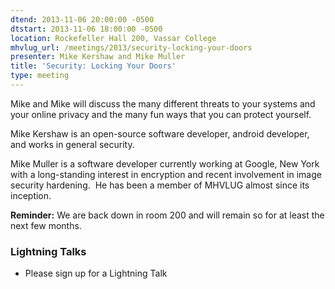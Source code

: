```yaml
---
dtend: 2013-11-06 20:00:00 -0500
dtstart: 2013-11-06 18:00:00 -0500
location: Rockefeller Hall 200, Vassar College
mhvlug_url: /meetings/2013/security-locking-your-doors
presenter: Mike Kershaw and Mike Muller
title: 'Security: Locking Your Doors'
type: meeting
---
```



Mike and Mike will discuss the many different threats to your systems and your online privacy and the many fun ways that you can protect yourself.

Mike Kershaw is an open-source software developer, android developer, and works in general security.

Mike Muller is a software developer currently working at Google, New York with a long-standing interest in encryption and recent involvement in image security hardening.  He has been a member of MHVLUG almost since its inception.

**Reminder:** We are back down in room 200 and will remain so for at least the next few months.

### Lightning Talks
- Please sign up for a Lightning Talk